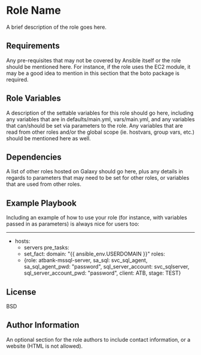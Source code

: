 Role Name
=========

A brief description of the role goes here.

Requirements
------------

Any pre-requisites that may not be covered by Ansible itself or the role should be mentioned here. For instance, if the role uses the EC2 module, it may be a good idea to mention in this section that the boto package is required.

Role Variables
--------------

A description of the settable variables for this role should go here, including any variables that are in defaults/main.yml, vars/main.yml, and any variables that can/should be set via parameters to the role. Any variables that are read from other roles and/or the global scope (ie. hostvars, group vars, etc.) should be mentioned here as well.

Dependencies
------------

A list of other roles hosted on Galaxy should go here, plus any details in regards to parameters that may need to be set for other roles, or variables that are used from other roles.

Example Playbook
----------------

Including an example of how to use your role (for instance, with variables passed in as parameters) is always nice for users too:

---   
 - hosts:
    - servers
   pre_tasks:
    - set_fact:
        domain: "{{ ansible_env.USERDOMAIN }}"
   roles:
    - {role: atbank-mssql-server,
        sa_sql: svc_sql_agent,
        sa_sql_agent_pwd: "password",
        sql_server_account: svc_sqlserver,
        sql_server_account_pwd: "password",
        client: ATB,
        stage: TEST}


License
-------

BSD

Author Information
------------------

An optional section for the role authors to include contact information, or a website (HTML is not allowed).
